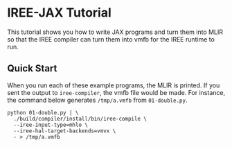 # IREE-JAX Tutorial

This tutorial shows you how to write JAX programs and turn them into MLIR so that the IREE compiler can turn them into vmfb for the IREE runtime to run.

## Quick Start

When you run each of these example programs, the MLIR is printed. If you sent the output to `iree-compiler`, the vmfb file would be made. For instance, the command below generates `/tmp/a.vmfb` from `01-double.py`.

```shell
python 01-double.py | \
  ./build/compiler/install/bin/iree-compile \
  --iree-input-type=mhlo \
  --iree-hal-target-backends=vmvx \
  - > /tmp/a.vmfb
```
